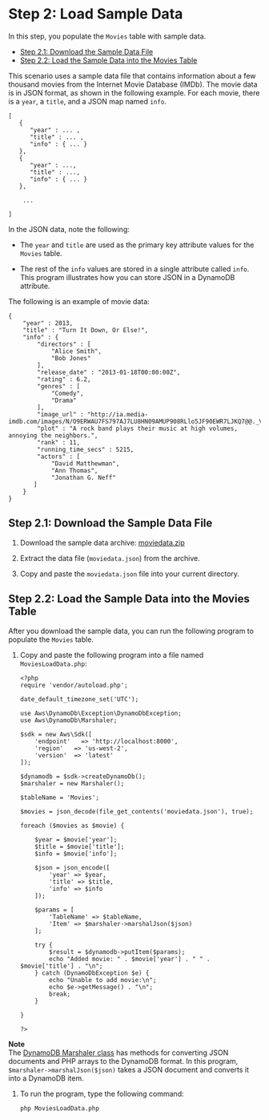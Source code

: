 # Step 2: Load Sample Data<a name="GettingStarted.PHP.02"></a>

In this step, you populate the `Movies` table with sample data\.


+ [Step 2\.1: Download the Sample Data File](#GettingStarted.PHP.02.01)
+ [Step 2\.2: Load the Sample Data into the Movies Table](#GettingStarted.PHP.02.02)

This scenario uses a sample data file that contains information about a few thousand movies from the Internet Movie Database \(IMDb\)\. The movie data is in JSON format, as shown in the following example\. For each movie, there is a `year`, a `title`, and a JSON map named `info`\.

```
[
   {
      "year" : ... ,
      "title" : ... ,
      "info" : { ... }
   },
   {
      "year" : ...,
      "title" : ...,
      "info" : { ... }
   },

    ...

]
```

In the JSON data, note the following:

+ The `year` and `title` are used as the primary key attribute values for the `Movies` table\.

+ The rest of the `info` values are stored in a single attribute called `info`\. This program illustrates how you can store JSON in a DynamoDB attribute\.

 The following is an example of movie data:

```
{
    "year" : 2013,
    "title" : "Turn It Down, Or Else!",
    "info" : {
        "directors" : [
            "Alice Smith",
            "Bob Jones"
        ],
        "release_date" : "2013-01-18T00:00:00Z",
        "rating" : 6.2,
        "genres" : [
            "Comedy",
            "Drama"
        ],
        "image_url" : "http://ia.media-imdb.com/images/N/O9ERWAU7FS797AJ7LU8HN09AMUP908RLlo5JF90EWR7LJKQ7@@._V1_SX400_.jpg",
        "plot" : "A rock band plays their music at high volumes, annoying the neighbors.",
        "rank" : 11,
        "running_time_secs" : 5215,
        "actors" : [
            "David Matthewman",
            "Ann Thomas",
            "Jonathan G. Neff"
       ]
    }
}
```

## Step 2\.1: Download the Sample Data File<a name="GettingStarted.PHP.02.01"></a>

1. Download the sample data archive: [moviedata\.zip](samples/moviedata.zip)

1. Extract the data file \(`moviedata.json`\) from the archive\.

1. Copy and paste the `moviedata.json` file into your current directory\.

## Step 2\.2: Load the Sample Data into the Movies Table<a name="GettingStarted.PHP.02.02"></a>

After you download the sample data, you can run the following program to populate the `Movies` table\.

1. Copy and paste the following program into a file named `MoviesLoadData.php`:

   ```
   <?php
   require 'vendor/autoload.php';
   
   date_default_timezone_set('UTC');
   
   use Aws\DynamoDb\Exception\DynamoDbException;
   use Aws\DynamoDb\Marshaler;
   
   $sdk = new Aws\Sdk([
       'endpoint'   => 'http://localhost:8000',
       'region'   => 'us-west-2',
       'version'  => 'latest'
   ]);
   
   $dynamodb = $sdk->createDynamoDb();
   $marshaler = new Marshaler();
   
   $tableName = 'Movies';
   
   $movies = json_decode(file_get_contents('moviedata.json'), true);
   
   foreach ($movies as $movie) {
   
       $year = $movie['year']; 
       $title = $movie['title'];
       $info = $movie['info'];
   
       $json = json_encode([
           'year' => $year,
           'title' => $title,
           'info' => $info
       ]);
   
       $params = [
           'TableName' => $tableName,
           'Item' => $marshaler->marshalJson($json)
       ];
   
       try {
           $result = $dynamodb->putItem($params);
           echo "Added movie: " . $movie['year'] . " " . $movie['title'] . "\n";
       } catch (DynamoDbException $e) {
           echo "Unable to add movie:\n";
           echo $e->getMessage() . "\n";
           break;
       }
   
   }
   
   ?>
   ```
**Note**  
The [DynamoDB Marshaler class](http://docs.aws.amazon.com/aws-sdk-php/v3/api/class-Aws.DynamoDb.Marshaler.html) has methods for converting JSON documents and PHP arrays to the DynamoDB format\. In this program, `$marshaler->marshalJson($json)` takes a JSON document and converts it into a DynamoDB item\.

1. To run the program, type the following command:

   `php MoviesLoadData.php`
